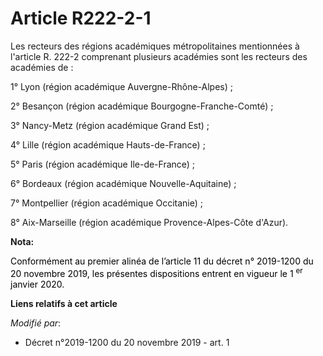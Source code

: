 # Article R222-2-1

Les recteurs des régions académiques métropolitaines mentionnées à l'article R. 222-2 comprenant plusieurs académies sont les
recteurs des académies de :

1° Lyon (région académique Auvergne-Rhône-Alpes) ;

2° Besançon (région académique Bourgogne-Franche-Comté) ;

3° Nancy-Metz (région académique Grand Est) ;

4° Lille (région académique Hauts-de-France) ;

5° Paris (région académique Ile-de-France) ;

6° Bordeaux (région académique Nouvelle-Aquitaine) ;

7° Montpellier (région académique Occitanie) ;

8° Aix-Marseille (région académique Provence-Alpes-Côte d'Azur).

**Nota:**

<font color="black">Conformément au premier alinéa de l’article 11 du décret n° 2019-1200 du 20 novembre 2019, les présentes
dispositions entrent en vigueur le 1
    <sup>er</sup> janvier 2020.</font>

**Liens relatifs à cet article**

_Modifié par_:

  - Décret n°2019-1200 du 20 novembre 2019 - art. 1
